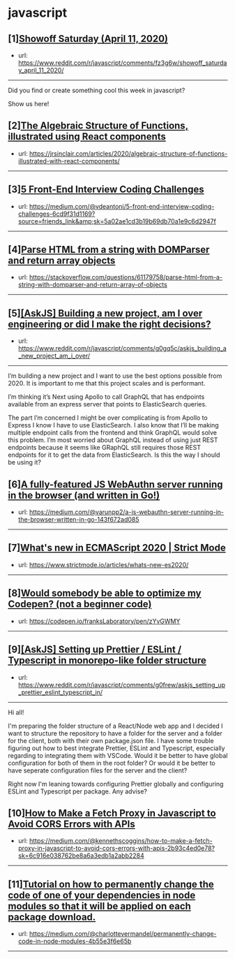 # javascript
## [1][Showoff Saturday (April 11, 2020)](https://www.reddit.com/r/javascript/comments/fz3g6w/showoff_saturday_april_11_2020/)
- url: https://www.reddit.com/r/javascript/comments/fz3g6w/showoff_saturday_april_11_2020/
---
Did you find or create something cool this week in javascript? 

Show us here!
## [2][The Algebraic Structure of Functions, illustrated using React components](https://www.reddit.com/r/javascript/comments/g0gd6y/the_algebraic_structure_of_functions_illustrated/)
- url: https://jrsinclair.com/articles/2020/algebraic-structure-of-functions-illustrated-with-react-components/
---

## [3][5 Front-End Interview Coding Challenges](https://www.reddit.com/r/javascript/comments/fzycj8/5_frontend_interview_coding_challenges/)
- url: https://medium.com/@vdeantoni/5-front-end-interview-coding-challenges-6cd9f31d1169?source=friends_link&amp;sk=5a02ae1cd3b19b69db70a1e9c6d2947f
---

## [4][Parse HTML from a string with DOMParser and return array objects](https://www.reddit.com/r/javascript/comments/g0enjc/parse_html_from_a_string_with_domparser_and/)
- url: https://stackoverflow.com/questions/61179758/parse-html-from-a-string-with-domparser-and-return-array-of-objects
---

## [5][[AskJS] Building a new project, am I over engineering or did I make the right decisions?](https://www.reddit.com/r/javascript/comments/g0gq5c/askjs_building_a_new_project_am_i_over/)
- url: https://www.reddit.com/r/javascript/comments/g0gq5c/askjs_building_a_new_project_am_i_over/
---
I’m building a new project and I want to use the best options possible from 2020.  It is important to me that this project scales and is performant.

I’m thinking it’s Next using Apollo to call GraphQL that has endpoints available from an express server that points to ElasticSearch queries.

The part I’m concerned I might be over complicating is from Apollo to Express I know I have to use ElasticSearch.  I also know that I’ll be making multiple endpoint calls from the frontend and think GraphQL would solve this problem.  I’m most worried about GraphQL instead of using just REST endpoints because it seems like GRaphQL still requires those REST endpoints for it to get the data from ElasticSearch.  Is this the way I should be using it?
## [6][A fully-featured JS WebAuthn server running in the browser (and written in Go!)](https://www.reddit.com/r/javascript/comments/g0hayr/a_fullyfeatured_js_webauthn_server_running_in_the/)
- url: https://medium.com/@varunpp2/a-js-webauthn-server-running-in-the-browser-written-in-go-143f672ad085
---

## [7][What's new in ECMAScript 2020 | Strict Mode](https://www.reddit.com/r/javascript/comments/fzuidn/whats_new_in_ecmascript_2020_strict_mode/)
- url: https://www.strictmode.io/articles/whats-new-es2020/
---

## [8][Would somebody be able to optimize my Codepen? (not a beginner code)](https://www.reddit.com/r/javascript/comments/g0h4v6/would_somebody_be_able_to_optimize_my_codepen_not/)
- url: https://codepen.io/franksLaboratory/pen/zYvGWMY
---

## [9][[AskJS] Setting up Prettier / ESLint / Typescript in monorepo-like folder structure](https://www.reddit.com/r/javascript/comments/g0frew/askjs_setting_up_prettier_eslint_typescript_in/)
- url: https://www.reddit.com/r/javascript/comments/g0frew/askjs_setting_up_prettier_eslint_typescript_in/
---
Hi all!

I'm  preparing the folder structure of a React/Node web app and I decided I  want to structure the repository to have a folder for the server and a  folder for the client, both with their own package.json file. I have  some trouble figuring out how to best integrate Prettier, ESLint and  Typescript, especially regarding to integrating them with VSCode. Would  it be better to have global configuration for both of them in the root  folder? Or would it be better to have seperate configuration files for  the server and the client?

Right now I'm leaning towards configuring Prettier globally and configuring ESLint and Typescript per package. Any advise?
## [10][How to Make a Fetch Proxy in Javascript to Avoid CORS Errors with APIs](https://www.reddit.com/r/javascript/comments/g08j2l/how_to_make_a_fetch_proxy_in_javascript_to_avoid/)
- url: https://medium.com/@kennethscoggins/how-to-make-a-fetch-proxy-in-javascript-to-avoid-cors-errors-with-apis-2b93c4ed0e78?sk=6c916e038762be8a6a3edb1a2abb2284
---

## [11][Tutorial on how to permanently change the code of one of your dependencies in node modules so that it will be applied on each package download.](https://www.reddit.com/r/javascript/comments/fzzli4/tutorial_on_how_to_permanently_change_the_code_of/)
- url: https://medium.com/@charlottevermandel/permanently-change-code-in-node-modules-4b55e3f6e65b
---

